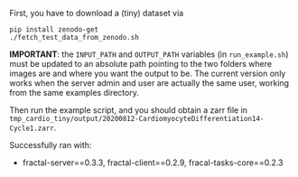 First, you have to download a (tiny) dataset via
```
pip install zenodo-get
./fetch_test_data_from_zenodo.sh
```

**IMPORTANT**: the `INPUT_PATH` and `OUTPUT_PATH` variables (in `run_example.sh`) must be updated to an absolute path pointing to the two folders where images are and where you want the output to be. The current version only works when the server admin and user are actually the same user, working from the same examples directory.

Then run the example script, and you should obtain a zarr file in `tmp_cardio_tiny/output/20200812-CardiomyocyteDifferentiation14-Cycle1.zarr`.


Successfully ran with:
* fractal-server==0.3.3, fractal-client==0.2.9, fracal-tasks-core==0.2.3

